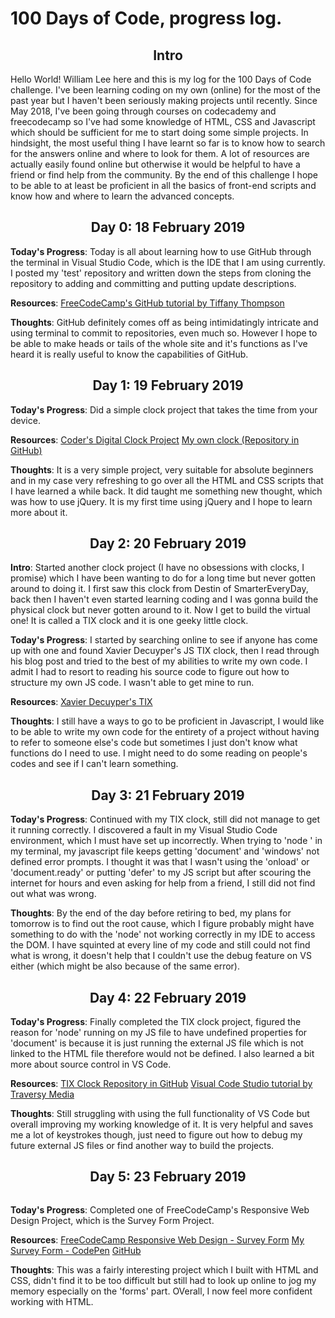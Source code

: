 # 100 Days of Code, progress log.

<h2 align="center"> Intro </h2>
Hello World! William Lee here and this is my log for the 100 Days of Code challenge. I've been learning coding on my own (online) for the most of the past year but I haven't been seriously making projects until recently. Since May 2018, I've been going through courses on codecademy and freecodecamp so I've had some knowledge of HTML, CSS and Javascript which should be sufficient for me to start doing some simple projects. In hindsight, the most useful thing I have learnt so far is to know how to search for the answers online and where to look for them. A lot of resources are actually easily found online but otherwise it would be helpful to have a friend or find help from the community. By the end of this challenge I hope to be able to at least be proficient in all the basics of front-end scripts and know how and where to learn the advanced concepts.

<h2 align="center"> Day 0: 18 February 2019 </h2>

**Today's Progress**: Today is all about learning how to use GitHub through the terminal in Visual Studio Code, which is the IDE that I am using currently. I posted my 'test' repository and written down the steps from cloning the repository to adding and committing and putting update descriptions.

**Resources**: [FreeCodeCamp's GitHub tutorial by Tiffany Thompson](https://www.youtube.com/watch?v=x0EYpi38Yp4)

**Thoughts**: GitHub definitely comes off as being intimidatingly intricate and using terminal to commit to repositories, even much so. However I hope to be able to make heads or tails of the whole site and it's functions as I've heard it is really useful to know the capabilities of GitHub.

<h2 align="center">  Day 1: 19 February 2019 </h2>

**Today's Progress**: Did a simple clock project that takes the time from your device. 

**Resources**: [Coder's Digital Clock Project](https://googlecreativelab.github.io/coder-projects/projects/digital_clock/index.html)
[My own clock (Repository in GitHub)](https://github.com/Kwill3/clock)

**Thoughts**: It is a very simple project, very suitable for absolute beginners and in my case very refreshing to go over all the HTML and CSS scripts that I have learned a while back. It did taught me something new thought, which was how to use jQuery. It is my first time using jQuery and I hope to learn more about it.

<h2 align="center">  Day 2: 20 February 2019 </h2>

**Intro**: Started another clock project (I have no obsessions with clocks, I promise) which I have been wanting to do for a long time but never gotten around to doing it. I first saw this clock from Destin of SmarterEveryDay, back then I haven't even started learning coding and I was gonna build the physical clock but never gotten around to it. Now I get to build the virtual one! It is called a TIX clock and it is one geeky little clock. 

**Today's Progress**: I started by searching online to see if anyone has come up with one and found Xavier Decuyper's JS TIX clock, then I read through his blog post and tried to the best of my abilities to write my own code. I admit I had to resort to reading his source code to figure out how to structure my own JS code. I wasn't able to get mine to run.

**Resources**: [Xavier Decuyper's TIX](https://www.savjee.be/2014/02/TixClock-clone-in-Javascript/)

**Thoughts**: I still have a ways to go to be proficient in Javascript, I would like to be able to write my own code for the entirety of a project without having to refer to someone else's code but sometimes I just don't know what functions do I need to use. I might need to do some reading on people's codes and see if I can't learn something.

<h2 align="center">  Day 3: 21 February 2019 </h2>

**Today's Progress**: Continued with my TIX clock, still did not manage to get it running correctly. I discovered a fault in my Visual Studio Code environment, which I must have set up incorrectly. When trying to 'node <js filename here>' in my terminal, my javascript file keeps getting 'document' and 'windows' not defined error prompts. I thought it was that I wasn't using the 'onload' or 'document.ready' or putting 'defer' to my JS script but after scouring the internet for hours and even asking for help from a friend, I still did not find out what was wrong.

**Thoughts**: By the end of the day before retiring to bed, my plans for tomorrow is to find out the root cause, which I figure probably might have something to do with the 'node' not working correctly in my IDE to access the DOM. I have squinted at every line of my code and still could not find what is wrong, it doesn't help that I couldn't use the debug feature on VS either (which might be also because of the same error).

<h2 align="center"> Day 4: 22 February 2019 </h2> 

**Today's Progress**: Finally completed the TIX clock project, figured the reason for 'node' running on my JS file to have undefined properties for 'document' is because it is just running the external JS file which is not linked to the HTML file therefore would not be defined. I also learned a bit more about source control in VS Code.

**Resources**: [TIX Clock Repository in GitHub](https://github.com/Kwill3/tix-clock)
[Visual Code Studio tutorial by Traversy Media](https://www.youtube.com/watch?v=fnPhJHN0jTE)

**Thoughts**: Still struggling with using the full functionality of VS Code but overall improving my working knowledge of it. It is very helpful and saves me a lot of keystrokes though, just need to figure out how to debug my future external JS files or find another way to build the projects.

<h2 align="center"> Day 5: 23 February 2019 </h2>

<img src="https://photos.google.com/photo/AF1QipP3b19-yGnOB5EWrNe_quwmcDM6ZieE7agby13m" alt="">

**Today's Progress**: Completed one of FreeCodeCamp's Responsive Web Design Project, which is the Survey Form Project.

**Resources**: [FreeCodeCamp Responsive Web Design - Survey Form](https://learn.freecodecamp.org/responsive-web-design/responsive-web-design-projects/build-a-survey-form/)
[My Survey Form - CodePen](https://codepen.io/Kwill3/pen/JZXaqb)
[GitHub](https://github.com/Kwill3/FCC-Survey)

**Thoughts**: This was a fairly interesting project which I built with HTML and CSS, didn't find it to be too difficult but still had to look up online to jog my memory especially on the 'forms' part. OVerall, I now feel more confident working with HTML.